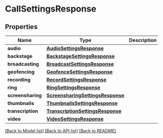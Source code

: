 # CallSettingsResponse

## Properties
Name | Type | Description | Notes
------------ | ------------- | ------------- | -------------
**audio** | [**AudioSettingsResponse**](AudioSettingsResponse.md) |  | 
**backstage** | [**BackstageSettingsResponse**](BackstageSettingsResponse.md) |  | 
**broadcasting** | [**BroadcastSettingsResponse**](BroadcastSettingsResponse.md) |  | 
**geofencing** | [**GeofenceSettingsResponse**](GeofenceSettingsResponse.md) |  | 
**recording** | [**RecordSettingsResponse**](RecordSettingsResponse.md) |  | 
**ring** | [**RingSettingsResponse**](RingSettingsResponse.md) |  | 
**screensharing** | [**ScreensharingSettingsResponse**](ScreensharingSettingsResponse.md) |  | 
**thumbnails** | [**ThumbnailsSettingsResponse**](ThumbnailsSettingsResponse.md) |  | 
**transcription** | [**TranscriptionSettingsResponse**](TranscriptionSettingsResponse.md) |  | 
**video** | [**VideoSettingsResponse**](VideoSettingsResponse.md) |  | 

[[Back to Model list]](../README.md#documentation-for-models) [[Back to API list]](../README.md#documentation-for-api-endpoints) [[Back to README]](../README.md)


